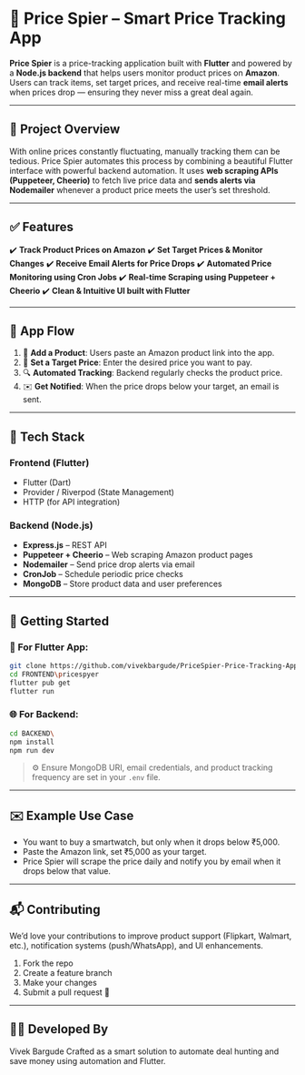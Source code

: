 
# 💸 Price Spier – Smart Price Tracking App

**Price Spier** is a price-tracking application built with **Flutter** and powered by a **Node.js backend** that helps users monitor product prices on **Amazon**. Users can track items, set target prices, and receive real-time **email alerts** when prices drop — ensuring they never miss a great deal again.

---

## 📌 Project Overview

With online prices constantly fluctuating, manually tracking them can be tedious. Price Spier automates this process by combining a beautiful Flutter interface with powerful backend automation. It uses **web scraping APIs (Puppeteer, Cheerio)** to fetch live price data and **sends alerts via Nodemailer** whenever a product price meets the user’s set threshold.

---

## ✅ Features

✔️ **Track Product Prices on Amazon**
✔️ **Set Target Prices & Monitor Changes**
✔️ **Receive Email Alerts for Price Drops**
✔️ **Automated Price Monitoring using Cron Jobs**
✔️ **Real-time Scraping using Puppeteer + Cheerio**
✔️ **Clean & Intuitive UI built with Flutter**

---

## 📱 App Flow

1. 🛒 **Add a Product**: Users paste an Amazon product link into the app.
2. 🎯 **Set a Target Price**: Enter the desired price you want to pay.
3. 🔍 **Automated Tracking**: Backend regularly checks the product price.
4. ✉️ **Get Notified**: When the price drops below your target, an email is sent.

---

## 🧪 Tech Stack

### Frontend (Flutter)

* Flutter (Dart)
* Provider / Riverpod (State Management)
* HTTP (for API integration)

### Backend (Node.js)

* **Express.js** – REST API
* **Puppeteer + Cheerio** – Web scraping Amazon product pages
* **Nodemailer** – Send price drop alerts via email
* **CronJob** – Schedule periodic price checks
* **MongoDB** – Store product data and user preferences

---

## 🚀 Getting Started

### 📱 For Flutter App:

```bash
git clone https://github.com/vivekbargude/PriceSpier-Price-Tracking-App.git
cd FRONTEND\pricespyer
flutter pub get
flutter run
```

### 🌐 For Backend:

```bash
cd BACKEND\
npm install
npm run dev
```

> ⚙️ Ensure MongoDB URI, email credentials, and product tracking frequency are set in your `.env` file.

---

## ✉️ Example Use Case

* You want to buy a smartwatch, but only when it drops below ₹5,000.
* Paste the Amazon link, set ₹5,000 as your target.
* Price Spier will scrape the price daily and notify you by email when it drops below that value.

---

## 📬 Contributing

We’d love your contributions to improve product support (Flipkart, Walmart, etc.), notification systems (push/WhatsApp), and UI enhancements.

1. Fork the repo
2. Create a feature branch
3. Make your changes
4. Submit a pull request 🎉

---

## 👨‍💻 Developed By

Vivek Bargude
Crafted as a smart solution to automate deal hunting and save money using automation and Flutter.


